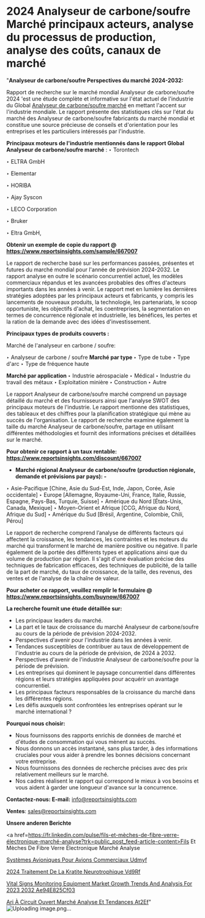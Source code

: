 # 2024 Analyseur de carbone/soufre Marché principaux acteurs, analyse du processus de production, analyse des coûts, canaux de marché

 "<strong>Analyseur de carbone/soufre Perspectives du marché 2024-2032:</strong>

Rapport de recherche sur le marché mondial Analyseur de carbone/soufre 2024 'est une étude complète et informative sur l'état actuel de l'industrie du Global <a href=https://www.reportsinsights.com/sample/667007>Analyseur de carbone/soufre marché</a> en mettant l'accent sur l'industrie mondiale. Le rapport présente des statistiques clés sur l'état du marché des Analyseur de carbone/soufre fabricants du marché mondial et constitue une source précieuse de conseils et d'orientation pour les entreprises et les particuliers intéressés par l'industrie.

<strong>Principaux moteurs de l'industrie mentionnés dans le rapport Global Analyseur de carbone/soufre marché</strong> :
‣ Torontech

‣ ELTRA GmbH

‣ Elementar

‣ HORIBA

‣ Ajay Syscon

‣ LECO Corporation

‣ Bruker

‣ Eltra GmbH,

<strong>Obtenir un exemple de copie du rapport @ <a href=https://www.reportsinsights.com/sample/667007>https://www.reportsinsights.com/sample/667007</a></strong>

Le rapport de recherche basé sur les performances passées, présentes et futures du marché mondial pour l'année de prévision 2024-2032. Le rapport analyse en outre le scénario concurrentiel actuel, les modèles commerciaux répandus et les avancées probables des offres d'acteurs importants dans les années à venir. Le rapport met en lumière les dernières stratégies adoptées par les principaux acteurs et fabricants, y compris les lancements de nouveaux produits, la technologie, les partenariats, le scoop opportuniste, les objectifs d'achat, les coentreprises, la segmentation en termes de concurrence régionale et industrielle, les bénéfices, les pertes et la ration de la demande avec des idées d'investissement.

<strong>Principaux types de produits couverts :</strong>

Marché de l'analyseur en carbone / soufre:

‣  Analyseur de carbone / soufre <strong> Marché <strong> par type </strong> </strong>
‣ Type de tube
‣ Type d'arc
‣ Type de fréquence haute

<strong>Marché par application </strong>
‣ Industrie aérospaciale
‣ Médical
‣ Industrie du travail des métaux
‣ Exploitation minière
‣ Construction
‣ Autre

Le rapport Analyseur de carbone/soufre marché comprend un paysage détaillé du marché et des fournisseurs ainsi que l'analyse SWOT des principaux moteurs de l'industrie. Le rapport mentionne des statistiques, des tableaux et des chiffres pour la planification stratégique qui mène au succès de l'organisation. Le rapport de recherche examine également la taille du marché Analyseur de carbone/soufre, partage en utilisant différentes méthodologies et fournit des informations précises et détaillées sur le marché.

<strong>Pour obtenir ce rapport à un taux rentable: <a href=https://www.reportsinsights.com/discount/667007>https://www.reportsinsights.com/discount/667007</a></strong>
<ul>
  <li><strong>Marché régional Analyseur de carbone/soufre (production régionale, demande et prévisions par pays): -</strong></li>
</ul>
‣ Asie-Pacifique [Chine, Asie du Sud-Est, Inde, Japon, Corée, Asie occidentale]
‣ Europe [Allemagne, Royaume-Uni, France, Italie, Russie, Espagne, Pays-Bas, Turquie, Suisse]
‣ Amérique du Nord [États-Unis, Canada, Mexique]
‣ Moyen-Orient et Afrique [CCG, Afrique du Nord, Afrique du Sud]
‣ Amérique du Sud [Brésil, Argentine, Colombie, Chili, Pérou]

Le rapport de recherche comprend l’analyse de différents facteurs qui affectent la croissance, les tendances, les contraintes et les moteurs du marché qui transforment le marché de manière positive ou négative. Il parle également de la portée des différents types et applications ainsi que du volume de production par région. Il s'agit d'une évaluation précise des techniques de fabrication efficaces, des techniques de publicité, de la taille de la part de marché, du taux de croissance, de la taille, des revenus, des ventes et de l'analyse de la chaîne de valeur.

<strong>Pour acheter ce rapport, veuillez remplir le formulaire @   <a href=https://www.reportsinsights.com/buynow/667007>https://www.reportsinsights.com/buynow/667007</a></strong>

<strong>La recherche fournit une étude détaillée sur:</strong>
<ul>
  <li>Les principaux leaders du marché.</li>
  <li>La part et le taux de croissance du marché Analyseur de carbone/soufre au cours de la période de prévision 2024-2032.</li>
  <li>Perspectives d'avenir pour l'industrie dans les années à venir.</li>
  <li>Tendances susceptibles de contribuer au taux de développement de l'industrie au cours de la période de prévision, de 2024 à 2032.</li>
  <li>Perspectives d'avenir de l'industrie Analyseur de carbone/soufre pour la période de prévision.</li>
  <li>Les entreprises qui dominent le paysage concurrentiel dans différentes régions et leurs stratégies appliquées pour acquérir un avantage concurrentiel.</li>
  <li>Les principaux facteurs responsables de la croissance du marché dans les différentes régions.</li>
  <li>Les défis auxquels sont confrontées les entreprises opérant sur le marché international ?</li>
</ul>
<strong>Pourquoi nous choisir:</strong>
<ul>
  <li>Nous fournissons des rapports enrichis de données de marché et d'études de consommation qui vous mènent au succès.</li>
  <li>Nous donnons un accès instantané, sans plus tarder, à des informations cruciales pour vous aider à prendre les bonnes décisions concernant votre entreprise.</li>
  <li>Nous fournissons des données de recherche précises avec des prix relativement meilleurs sur le marché.</li>
  <li>Nos cadres réalisent le rapport qui correspond le mieux à vos besoins et vous aident à garder une longueur d'avance sur la concurrence.</li>
</ul>
<strong>Contactez-nous:
</strong><strong>E-mail:</strong> <a href=mailto:info@reportsinsights.com>info@reportsinsights.com</a>

<strong>Ventes</strong>: <a href=mailto:sales@reportsinsights.com>sales@reportsinsights.com</a>

<strong>Unsere anderen Berichte</strong>

<a href=https://fr.linkedin.com/pulse/fils-et-mèches-de-fibre-verre-électronique-marché-analyse?trk=public_post_feed-article-content>Fils Et Mèches De Fibre Verre Électronique Marché Analyse</a>

<a href=https://fr.linkedin.com/pulse/systèmes-avioniques-pour-avions-commerciaux-udmyf/>Systèmes Avioniques Pour Avions Commerciaux Udmyf</a>

<a href=https://www.linkedin.com/pulse/2024-traitement-de-la-k%C3%A9ratite-neurotrophique-vd9rf/>2024 Traitement De La Kratite Neurotrophique Vd9Rf</a>

<a href=https://medium.com/@sakshideshmukh994/vital-signs-monitoring-equipment-market-growth-trends-and-analysis-for-2023-2032-ae94e825cf03>Vital Signs Monitoring Equipment Market Growth Trends And Analysis For 2023 2032 Ae94E825Cf03</a>

<a href=https://fr.linkedin.com/pulse/ari-à-circuit-ouvert-marché-analyse-et-tendances-at2ef/>Ari À Circuit Ouvert Marché Analyse Et Tendances At2Ef</a>"
![Uploading image.png…]()

